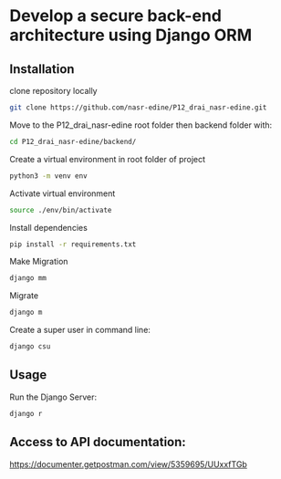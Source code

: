 # Develop a secure back-end architecture using Django ORM

## Installation

clone repository locally

```bash
git clone https://github.com/nasr-edine/P12_drai_nasr-edine.git
```

Move to the P12_drai_nasr-edine root folder then backend folder with:

```bash
cd P12_drai_nasr-edine/backend/
```

Create a virtual environment in root folder of project

```bash
python3 -m venv env
```

Activate virtual environment

```bash
source ./env/bin/activate
```

Install dependencies

```bash
pip install -r requirements.txt
```

Make Migration

```bash
django mm
```

Migrate

```bash
django m
```

Create a super user in command line:

```bash
django csu
```

## Usage

Run the Django Server:

```bash
django r
```

## Access to API documentation:

[https://documenter.getpostman.com/view/5359695/UUxxfTGb
](https://documenter.getpostman.com/view/5359695/UUxxfTGb)
